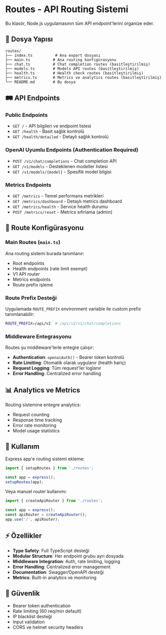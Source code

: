 # Routes - API Routing Sistemi

Bu klasör, Node.js uygulamasının tüm API endpoint'lerini organize eder.

## 📁 Dosya Yapısı

```
routes/
├── index.ts          # Ana export dosyası
├── main.ts          # Ana routing konfigürasyonu
├── chat.ts          # Chat completion routes (basitleştirilmiş)
├── models.ts        # Models API routes (basitleştirilmiş)
├── health.ts        # Health check routes (basitleştirilmiş)
├── metrics.ts       # Metrics ve analytics routes (basitleştirilmiş)
└── README.md        # Bu dosya
```

## 🛤️ API Endpoints

### Public Endpoints
- `GET /` - API bilgileri ve endpoint listesi
- `GET /health` - Basit sağlık kontrolü
- `GET /health/detailed` - Detaylı sağlık kontrolü

### OpenAI Uyumlu Endpoints (Authentication Required)
- `POST /v1/chat/completions` - Chat completion API
- `GET /v1/models` - Desteklenen modeller listesi
- `GET /v1/models/{model}` - Spesifik model bilgisi

### Metrics Endpoints
- `GET /metrics` - Temel performans metrikleri
- `GET /metrics/dashboard` - Detaylı metrics dashboard
- `GET /metrics/health` - Service health durumu
- `POST /metrics/reset` - Metrics sıfırlama (admin)

## 🔧 Route Konfigürasyonu

### Main Routes (`main.ts`)
Ana routing sistemi burada tanımlanır:
- Root endpoints
- Health endpoints (rate limit exempt)
- V1 API router
- Metrics endpoints
- Route prefix işleme

### Route Prefix Desteği
Uygulamada `ROUTE_PREFIX` environment variable ile custom prefix tanımlanabilir:
```bash
ROUTE_PREFIX=/api/v2  # /api/v2/v1/chat/completions
```

### Middleware Entegrasyonu
Routes şu middleware'lerle entegre çalışır:
- **Authentication**: `openaiAuth()` - Bearer token kontrolü
- **Rate Limiting**: Otomatik olarak uygulanır (health hariç)
- **Request Logging**: Tüm request'ler loglanır
- **Error Handling**: Centralized error handling

## 📊 Analytics ve Metrics

Routing sistemine entegre analytics:
- Request counting
- Response time tracking
- Error rate monitoring
- Model usage statistics

## 🚀 Kullanım

Express app'e routing sistemi ekleme:
```typescript
import { setupRoutes } from './routes';

const app = express();
setupRoutes(app);
```

Veya manuel router kullanımı:
```typescript
import { createApiRouter } from './routes';

const app = express();
const apiRouter = createApiRouter();
app.use('/', apiRouter);
```

## ⚡ Özellikler

- **Type Safety**: Full TypeScript desteği
- **Modular Structure**: Her endpoint grubu ayrı dosyada
- **Middleware Integration**: Auth, rate limiting, logging
- **Error Handling**: Centralized error management
- **Documentation**: Swagger/OpenAPI desteği
- **Metrics**: Built-in analytics ve monitoring

## 🔐 Güvenlik

- Bearer token authentication
- Rate limiting (60 req/min default)
- IP blacklist desteği
- Input validation
- CORS ve helmet security headers 